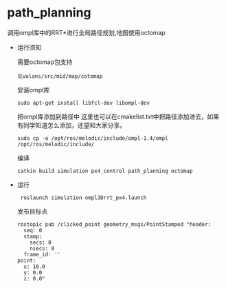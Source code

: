 # path_planning

 调用ompl库中的RRT*进行全局路径规划,地图使用octomap

- 运行须知

  需要octomap包支持

  ```
  见volans/src/mid/map/cotomap
  ```

  

  安装ompl库

  ```
  sudo apt-get install libfcl-dev libompl-dev
  ```

  

  把ompl库添加到路径中 这里也可以在cmakelist.txt中把路径添加进去，如果有同学知道怎么添加，还望和大家分享。

  ```
  sudo cp -a /opt/ros/melodic/include/ompl-1.4/ompl /opt/ros/melodic/include/
  ```

  编译

  ```
  catkin build simulation px4_control path_planning octomap
  ```




- 运行

  ```
   roslaunch simulation ompl3Drrt_px4.launch
  ```

  发布目标点

  ```
  rostopic pub /clicked_point geometry_msgs/PointStamped "header:
    seq: 0
    stamp:
      secs: 0
      nsecs: 0
    frame_id: ''
  point:
    x: 10.0
    y: 0.0
    z: 0.0"
  ```

  

 